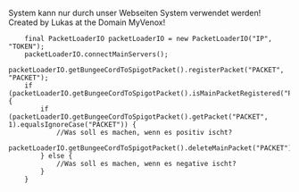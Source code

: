 System kann nur durch unser Webseiten System verwendet werden!       
Created by Lukas at the Domain MyVenox!

        final PacketLoaderIO packetLoaderIO = new PacketLoaderIO("IP", "TOKEN");
        packetLoaderIO.connectMainServers();
        packetLoaderIO.getBungeeCordToSpigotPacket().registerPacket("PACKET", "PACKET");
        if (packetLoaderIO.getBungeeCordToSpigotPacket().isMainPacketRegistered("PACKET")) {
            if (packetLoaderIO.getBungeeCordToSpigotPacket().getPacket("PACKET", 1).equalsIgnoreCase("PACKET")) {
                //Was soll es machen, wenn es positiv ischt?
                packetLoaderIO.getBungeeCordToSpigotPacket().deleteMainPacket("PACKET");
            } else {
                //Was soll es machen, wenn es negative ischt?
            }
        }
        
 

